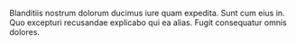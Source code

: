 Blanditiis nostrum dolorum ducimus iure quam expedita. Sunt cum eius in. Quo excepturi recusandae explicabo qui ea alias. Fugit consequatur omnis dolores.